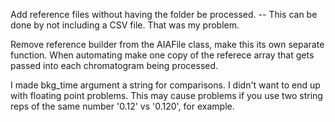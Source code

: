 Add reference files without having the folder be processed.
    -- This can be done by not including a CSV file. That was my problem.

Remove reference builder from the AIAFile class, make this its own separate
function. When automating make one copy of the referece array that gets passed
into each chromatogram being processed.

I made bkg_time argument a string for comparisons. I didn't want to end up
with floating point problems. This may cause problems if you use two string
reps of the same number '0.12' vs '0.120', for example.


